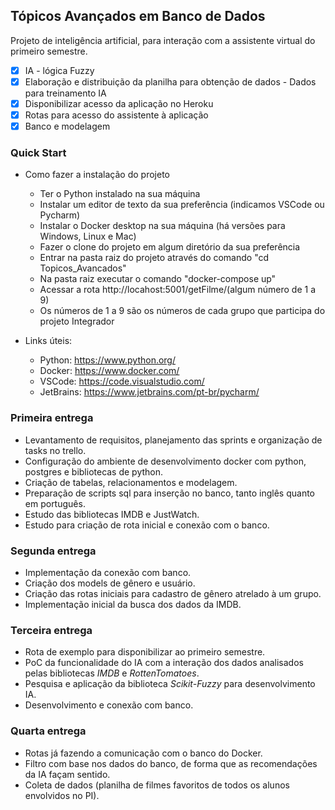 ## Tópicos Avançados em Banco de Dados

Projeto de inteligência artificial, para interação com a assistente virtual do primeiro semestre.

- [x] IA - lógica Fuzzy
- [x] Elaboração e distribuição da planilha para obtenção de dados - Dados para treinamento IA
- [x] Disponibilizar acesso da aplicação no Heroku
- [x] Rotas para acesso do assistente à aplicação
- [x] Banco e modelagem

### Quick Start

- Como fazer a instalação do projeto

  - Ter o Python instalado na sua máquina
  - Instalar um editor de texto da sua preferência (indicamos VSCode ou Pycharm)
  - Instalar o Docker desktop na sua máquina (há versões para Windows, Linux e Mac)
  - Fazer o clone do projeto em algum diretório da sua preferência
  - Entrar na pasta raiz do projeto através do comando "cd Topicos_Avancados"
  - Na pasta raiz executar o comando "docker-compose up"
  - Acessar a rota http://locahost:5001/getFilme/(algum número de 1 a 9)
  - Os números de 1 a 9 são os números de cada grupo que participa do projeto Integrador

- Links úteis:
  - Python: https://www.python.org/
  - Docker: https://www.docker.com/
  - VSCode: https://code.visualstudio.com/
  - JetBrains: https://www.jetbrains.com/pt-br/pycharm/

### Primeira entrega

- Levantamento de requisitos, planejamento das sprints e organização de tasks no trello.
- Configuração do ambiente de desenvolvimento docker com python, postgres e bibliotecas de python.
- Criação de tabelas, relacionamentos e modelagem.
- Preparação de scripts sql para inserção no banco, tanto inglês quanto em português.
- Estudo das bibliotecas IMDB e JustWatch.
- Estudo para criação de rota inicial e conexão com o banco.

### Segunda entrega

- Implementação da conexão com banco.
- Criação dos models de gênero e usuário.
- Criação das rotas iniciais para cadastro de gênero atrelado à um grupo.
- Implementação inicial da busca dos dados da IMDB.

### Terceira entrega

- Rota de exemplo para disponibilizar ao primeiro semestre.
- PoC da funcionalidade do IA com a interação dos dados analisados pelas bibliotecas _IMDB_ e _RottenTomatoes_.
- Pesquisa e aplicação da biblioteca _Scikit-Fuzzy_ para desenvolvimento IA.
- Desenvolvimento e conexão com banco.

### Quarta entrega

- Rotas já fazendo a comunicação com o banco do Docker.
- Filtro com base nos dados do banco, de forma que as recomendações da IA façam sentido.
- Coleta de dados (planilha de filmes favoritos de todos os alunos envolvidos no PI).
